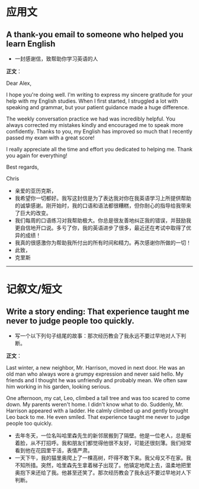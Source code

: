 # 应用文

## A thank-you email to someone who helped you learn English
- 一封感谢信，致帮助你学习英语的人

**正文**：

Dear Alex,

I hope you're doing well. I'm writing to express my sincere gratitude for your help with my English studies. When I first started, I struggled a lot with speaking and grammar, but your patient guidance made a huge difference.

The weekly conversation practice we had was incredibly helpful. You always corrected my mistakes kindly and encouraged me to speak more confidently. Thanks to you, my English has improved so much that I recently passed my exam with a great score!

I really appreciate all the time and effort you dedicated to helping me. Thank you again for everything!

Best regards,

Chris

- 亲爱的亚历克斯，
- 我希望你一切都好。我写这封信是为了表达我对你在我英语学习上所提供帮助的诚挚感谢。刚开始时，我的口语和语法都很糟糕，但你耐心的指导给我带来了巨大的改变。
- 我们每周的口语练习对我帮助极大。你总是很友善地纠正我的错误，并鼓励我更自信地开口说。多亏了你，我的英语进步了很多，最近还在考试中取得了优异的成绩！
- 我真的很感激你为帮助我所付出的所有时间和精力。再次感谢你所做的一切！
- 此致，
- 克里斯

---

# 记叙文/短文

## Write a story ending: That experience taught me never to judge people too quickly.
- 写一个以下列句子结尾的故事：那次经历教会了我永远不要过早地对人下判断。

**正文**：

Last winter, a new neighbor, Mr. Harrison, moved in next door. He was an old man who always wore a grumpy expression and never said hello. My friends and I thought he was unfriendly and probably mean. We often saw him working in his garden, looking serious.

One afternoon, my cat, Leo, climbed a tall tree and was too scared to come down. My parents weren't home. I didn't know what to do. Suddenly, Mr. Harrison appeared with a ladder. He calmly climbed up and gently brought Leo back to me. He even smiled. That experience taught me never to judge people too quickly.

- 去年冬天，一位名叫哈里森先生的新邻居搬到了隔壁。他是一位老人，总是板着脸，从不打招呼。我和朋友们都觉得他很不友好，可能还很刻薄。我们经常看到他在花园里干活，表情严肃。
- 一天下午，我的猫里奥爬上了一棵高树，吓得不敢下来。我父母又不在家。我不知所措。突然，哈里森先生拿着梯子出现了。他镇定地爬上去，温柔地把里奥抱下来还给了我。他甚至还笑了。那次经历教会了我永远不要过早地对人下判断。
